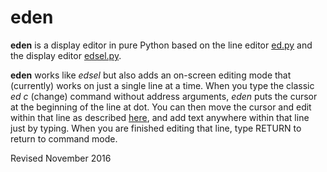 
eden
====

**eden** is a display editor in pure Python based on the line editor
  [ed.py](ed.md) and the display editor [edsel.py](edsel.md).

**eden** works like *edsel* but also adds an on-screen editing mode
  that (currently) works on just a single line at a time.
  When you type the classic *ed* *c* (change) command without address
  arguments, *eden* puts the cursor at the beginning of the line at
  dot.  You can then move the cursor and edit within that line as
  described [here](../console/command.txt), and add
  text anywhere within that line just by typing.  When you are 
  finished editing that line, type RETURN to return to 
  command mode.

Revised November 2016
